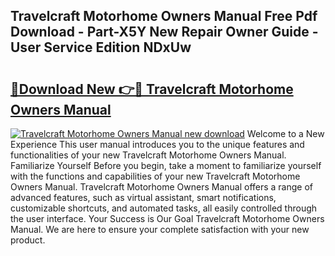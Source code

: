 ## Travelcraft Motorhome Owners Manual Free Pdf Download - Part-X5Y New Repair Owner Guide - User Service Edition NDxUw

# <h2><a href="http://bc5184.oget.top/?id=Travelcraft+Motorhome+Owners+Manual">🔗Download New 👉🔴 Travelcraft Motorhome Owners Manual</a></h2>

[![Travelcraft Motorhome Owners Manual new download](https://i.imgur.com/5g1atiW.png)](http://bc5184.oget.top/?id=Travelcraft+Motorhome+Owners+Manual)
Welcome to a New Experience This user manual introduces you to the unique features and functionalities of your new Travelcraft Motorhome Owners Manual. Familiarize Yourself Before you begin, take a moment to familiarize yourself with the functions and capabilities of your new Travelcraft Motorhome Owners Manual. Travelcraft Motorhome Owners Manual offers a range of advanced features, such as virtual assistant, smart notifications, customizable shortcuts, and automated tasks, all easily controlled through the user interface. Your Success is Our Goal Travelcraft Motorhome Owners Manual. We are here to ensure your complete satisfaction with your new product.
